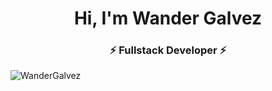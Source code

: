 
<h1 align="center">Hi, I'm Wander Galvez</h1>
<h3 align="center">⚡ Fullstack Developer ⚡</h3>

 <p align="left"> <img src="https://komarev.com/ghpvc/?username=WanderGalvez" alt="WanderGalvez" /> </p> 
